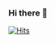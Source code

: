 ### Hi there 👋

[![Hits](https://u8views.com/api/v1/github/profiles/14219664/views/day-week-month-total-count.svg)](https://u8views.com/github/dmitry-shylov)
